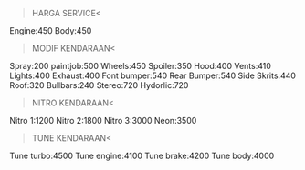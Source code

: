 >HARGA SERVICE<

Engine:450
Body:450

>MODIF KENDARAAN<

Spray:200
paintjob:500
Wheels:450
Spoiler:350
Hood:400
Vents:410
Lights:400
Exhaust:400
Font bumper:540
Rear Bumper:540
Side Skrits:440
Roof:320
Bullbars:240
Stereo:720
Hydorlic:720

>NITRO KENDARAAN<

Nitro 1:1200
Nitro 2:1800
Nitro 3:3000
Neon:3500

>TUNE KENDARAAN<

Tune turbo:4500
Tune engine:4100
Tune brake:4200
Tune body:4000
